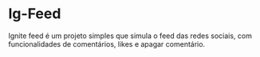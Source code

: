# Ig-Feed
Ignite feed é um projeto simples que simula o feed das redes sociais, com funcionalidades de comentários, likes e apagar comentário.
